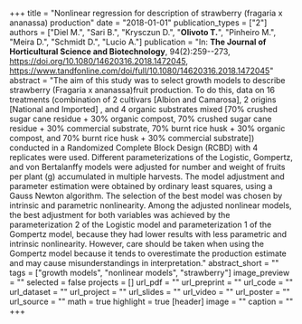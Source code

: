 +++
title = "Nonlinear regression for description of strawberry (fragaria x ananassa) production"
date = "2018-01-01"
publication_types = ["2"]
authors = ["Diel M.", "Sari B.", "Krysczun D.", "**Olivoto T.**", "Pinheiro M.", "Meira D.", "Schmidt D.", "Lucio A."]
publication = "In: **The Journal of Horticultural Science and Biotechnology**, 94(2):259--273, https://doi.org/10.1080/14620316.2018.1472045, https://www.tandfonline.com/doi/full/10.1080/14620316.2018.1472045"
abstract = "The aim of this study was to select growth models to describe strawberry (Fragaria x ananassa)fruit production. To do this, data on 16 treatments (combination of 2 cultivars [Albion and Camarosa], 2 origins [National and Imported] , and 4 organic substrates mixed [70% crushed sugar cane residue + 30% organic compost, 70% crushed sugar cane residue + 30% commercial substrate, 70% burnt rice husk + 30% organic compost, and 70% burnt rice husk + 30% commercial substrate]) conducted in a Randomized Complete Block Design (RCBD) with 4 replicates were used. Different parameterizations of the Logistic, Gompertz, and von Bertalanffy models were adjusted for number and weight of fruits per plant (g) accumulated in multiple harvests. The model adjustment and parameter estimation were obtained by ordinary least squares, using a Gauss Newton algorithm. The selection of the best model was chosen by intrinsic and parametric nonlinearity. Among the adjusted nonlinear models, the best adjustment for both variables was achieved by the parameterization 2 of the Logistic model and parameterization 1 of the Gompertz model, because they had lower results with less parametric and intrinsic nonlinearity. However, care should be taken when using the Gompertz model because it tends to overestimate the production estimate and may cause misunderstandings in interpretation."
abstract_short = ""
tags = ["growth models", "nonlinear models", "strawberry"]
image_preview = ""
selected = false
projects = []
url_pdf = ""
url_preprint = ""
url_code = ""
url_dataset = ""
url_project = ""
url_slides = ""
url_video = ""
url_poster = ""
url_source = ""
math = true
highlight = true
[header]
image = ""
caption = ""
+++
